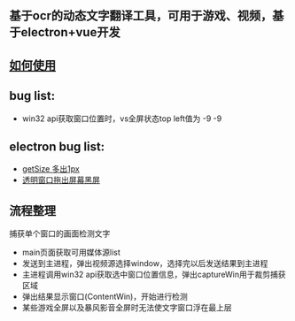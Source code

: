 ## 基于ocr的动态文字翻译工具，可用于游戏、视频，基于electron+vue开发  

## [如何使用](https://github.com/ColorfulHorse/Ruminer/wiki)

## bug list:
- win32 api获取窗口位置时，vs全屏状态top left值为 -9 -9

## electron bug list:
- [getSize 多出1px](https://github.com/electron/electron/issues/25295)
- [透明窗口拖出屏幕黑屏](https://github.com/electron/electron/issues/23215)

## 流程整理
捕获单个窗口的画面检测文字
- main页面获取可用媒体源list
- 发送到主进程，弹出视频源选择window，选择完以后发送结果到主进程
- 主进程调用win32 api获取选中窗口位置信息，弹出captureWin用于裁剪捕获区域
- 弹出结果显示窗口(ContentWin)，开始进行检测
- 某些游戏全屏以及暴风影音全屏时无法使文字窗口浮在最上层
